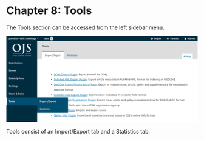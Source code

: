 # Chapter 8: Tools

The Tools section can be accessed from the left sidebar menu.

![](/assets/learning-ojs3.1-jm-users-tools.PNG)

Tools consist of an Import/Export tab and a Statistics tab.

